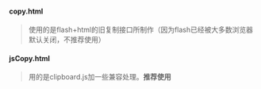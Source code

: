 #### copy.html
> 使用的是flash+html的旧复制接口所制作（因为flash已经被大多数浏览器默认关闭，不推荐使用）

#### jsCopy.html
> 用的是clipboard.js加一些兼容处理。**推荐使用**


